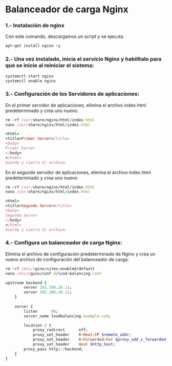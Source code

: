 # Balanceador de carga Nginx 
### 1.- Instalación de nginx
Con este comando, descargamos un script y se ejecuta.
``` ruby 
apt-get install nginx -y 
```
### 2.- Una vez instalado, inicia el servicio Nginx y habilítalo para que se inicie al reiniciar el sistema:

``` ruby 
systemctl start nginx
systemctl enable nginx
```

### 3.- Configuración de los Servidores de aplicaciones:
En el primer servidor de aplicaciones, elimina el archivo index.html predeterminado y crea uno nuevo:

``` ruby 
rm -rf /usr/share/nginx/html/index.html
nano /usr/share/nginx/html/index.html

<html>
<title>Primer Server</title>
<body>
Primer Server
</body>
</html>
Guarda y cierra el archivo.
```
En el segundo servidor de aplicaciones, elimina el archivo index.html predeterminado y crea uno nuevo:
``` ruby 
rm -rf /usr/share/nginx/html/index.html
nano /usr/share/nginx/html/index.html

<html>
<title>Segundo Server</title>
<body>
Segundo Server
</body>
</html>
Guarda y cierra el archivo.
```
### 4.- Configura un balanceador de carga Nginx:
Elimina el archivo de configuración predeterminado de Nginx y crea un nuevo archivo de configuración del balanceador de carga:
``` ruby 
rm -rf /etc/nginx/sites-enabled/default 
nano /etc/nginx/conf.d/load-balancing.conf

upstream backend {
        server 192.168.10.11;
        server 192.168.10.12;
    }
	
    server {
        listen      80;
        server_name loadbalancing.example.com;

        location / {
	        proxy_redirect      off;
	        proxy_set_header    X-Real-IP $remote_addr;
	        proxy_set_header    X-Forwarded-For $proxy_add_x_forwarded_for;
	        proxy_set_header    Host $http_host;
		proxy_pass http://backend;
	}
}
```

